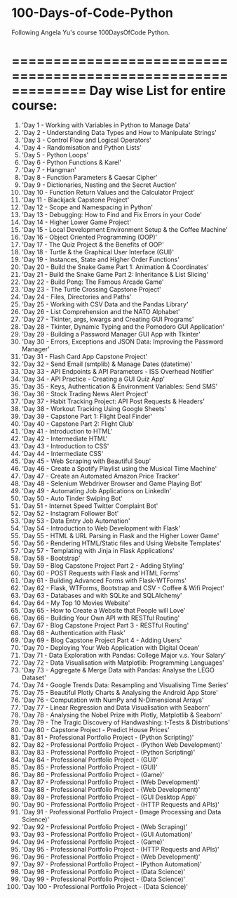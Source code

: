 # 100-Days-of-Code-Python

Following Angela Yu's course 100DaysOfCode Python.

=============================================================
Day wise List for entire course:
=============================================================

1. 'Day 1 - Working with Variables in Python to Manage Data'
2. 'Day 2 - Understanding Data Types and How to Manipulate Strings'
3. 'Day 3 - Control Flow and Logical Operators'
4. 'Day 4 - Randomisation and Python Lists'
5. 'Day 5 - Python Loops'
6. 'Day 6 - Python Functions & Karel'
7. 'Day 7 - Hangman'
8. 'Day 8 - Function Parameters & Caesar Cipher'
9. 'Day 9 - Dictionaries, Nesting and the Secret Auction'
10. 'Day 10 - Function Return Values and the Calculator Project'
11. 'Day 11 - Blackjack Capstone Project'
12. 'Day 12 - Scope and Namespacing in Python'
13. 'Day 13 - Debugging: How to Find and Fix Errors in your Code'
14. 'Day 14 - Higher Lower Game Project'
15. 'Day 15 - Local Development Environment Setup & the Coffee Machine'
16. 'Day 16 - Object Oriented Programming (OOP)'
17. 'Day 17 - The Quiz Project & the Benefits of OOP'
18. 'Day 18 - Turtle & the Graphical User Interface (GUI)'
19. 'Day 19 - Instances, State and Higher Order Functions'
20. 'Day 20 - Build the Snake Game Part 1: Animation & Coordinates'
21. 'Day 21 - Build the Snake Game Part 2: Inheritance & List Slicing'
22. 'Day 22 - Build Pong: The Famous Arcade Game'
23. 'Day 23 - The Turtle Crossing Capstone Project'
24. 'Day 24 - Files, Directories and Paths'
25. 'Day 25 - Working with CSV Data and the Pandas Library'
26. 'Day 26 - List Comprehension and the NATO Alphabet'
27. 'Day 27 - Tkinter, args, kwargs and Creating GUI Programs'
28. 'Day 28 - Tkinter, Dynamic Typing and the Pomodoro GUI Application'
29. 'Day 29 - Building a Password Manager GUI App with Tkinter'
30. 'Day 30 - Errors, Exceptions and JSON Data: Improving the Password Manager'
31. 'Day 31 - Flash Card App Capstone Project'
32. 'Day 32 - Send Email (smtplib) & Manage Dates (datetime)'
33. 'Day 33 - API Endpoints & API Parameters - ISS Overhead Notifier'
34. 'Day 34 - API Practice - Creating a GUI Quiz App'
35. 'Day 35 - Keys, Authentication & Environment Variables: Send SMS'
36. 'Day 36 - Stock Trading News Alert Project'
37. 'Day 37 - Habit Tracking Project: API Post Requests & Headers'
38. 'Day 38 - Workout Tracking Using Google Sheets'
39. 'Day 39 - Capstone Part 1: Flight Deal Finder'
40. 'Day 40 - Capstone Part 2: Flight Club'
41. 'Day 41 - Introduction to HTML'
42. 'Day 42 - Intermediate HTML'
43. 'Day 43 - Introduction to CSS'
44. 'Day 44 - Intermediate CSS'
45. 'Day 45 - Web Scraping with Beautiful Soup'
46. 'Day 46 - Create a Spotify Playlist using the Musical Time Machine'
47. 'Day 47 - Create an Automated Amazon Price Tracker'
48. 'Day 48 - Selenium Webdriver Browser and Game Playing Bot'
49. 'Day 49 - Automating Job Applications on LinkedIn'
50. 'Day 50 - Auto Tinder Swiping Bot'
51. 'Day 51 - Internet Speed Twitter Complaint Bot'
52. 'Day 52 - Instagram Follower Bot'
53. 'Day 53 - Data Entry Job Automation'
54. 'Day 54 - Introduction to Web Development with Flask'
55. 'Day 55 - HTML & URL Parsing in Flask and the Higher Lower Game'
56. 'Day 56 - Rendering HTML/Static files and Using Website Templates'
57. 'Day 57 - Templating with Jinja in Flask Applications'
58. 'Day 58 - Bootstrap'
59. 'Day 59 - Blog Capstone Project Part 2 - Adding Styling'
60. 'Day 60 - POST Requests with Flask and HTML Forms'
61. 'Day 61 - Building Advanced Forms with Flask-WTForms'
62. 'Day 62 - Flask, WTForms, Bootstrap and CSV - Coffee & Wifi Project'
63. 'Day 63 - Databases and with SQLite and SQLAlchemy'
64. 'Day 64 - My Top 10 Movies Website'
65. 'Day 65 - How to Create a Website that People will Love'
66. 'Day 66 - Building Your Own API with RESTful Routing'
67. 'Day 67 - Blog Capstone Project Part 3 - RESTful Routing'
68. 'Day 68 - Authentication with Flask'
69. 'Day 69 - Blog Capstone Project Part 4 - Adding Users'
70. 'Day 70 - Deploying Your Web Application with Digital Ocean'
71. 'Day 71 - Data Exploration with Pandas: College Major v.s. Your Salary'
72. 'Day 72 - Data Visualisation with Matplotlib: Programming Languages'
73. 'Day 73 - Aggregate & Merge Data with Pandas: Analyse the LEGO Dataset'
74. 'Day 74 - Google Trends Data: Resampling and Visualising Time Series'
75. 'Day 75 - Beautiful Plotly Charts & Analysing the Android App Store'
76. 'Day 76 - Computation with NumPy and N-Dimensional Arrays'
77. 'Day 77 - Linear Regression and Data Visualisation with Seaborn'
78. 'Day 78 - Analysing the Nobel Prize with Plotly, Matplotlib & Seaborn'
79. 'Day 79 - The Tragic Discovery of Handwashing: t-Tests & Distributions'
80. 'Day 80 - Capstone Project - Predict House Prices'
81. 'Day 81 - Professional Portfolio Project - (Python Scripting)'
82. 'Day 82 - Professional Portfolio Project - (Python Web Development)'
83. 'Day 83 - Professional Portfolio Project - (Python Scripting)'
84. 'Day 84 - Professional Portfolio Project - (GUI)'
85. 'Day 85 - Professional Portfolio Project - (GUI)'
86. 'Day 86 - Professional Portfolio Project - (Game)'
87. 'Day 87 - Professional Portfolio Project - (Web Development)'
88. 'Day 88 - Professional Portfolio Project - (Web Development)'
89. 'Day 89 - Professional Portfolio Project - (GUI Desktop App)'
90. 'Day 90 - Professional Portfolio Project - (HTTP Requests and APIs)'
91. 'Day 91 - Professional Portfolio Project - (Image Processing and Data Science)'
92. 'Day 92 - Professional Portfolio Project - (Web Scraping)'
93. 'Day 93 - Professional Portfolio Project - (GUI Automation)'
94. 'Day 94 - Professional Portfolio Project - (Game)'
95. 'Day 95 - Professional Portfolio Project - (HTTP Requests and APIs)'
96. 'Day 96 - Professional Portfolio Project - (Web Development)'
97. 'Day 97 - Professional Portfolio Project - (Python Automation)'
98. 'Day 98 - Professional Portfolio Project - (Data Science)'
99. 'Day 99 - Professional Portfolio Project - (Data Science)'
100. 'Day 100 - Professional Portfolio Project - (Data Science)'
